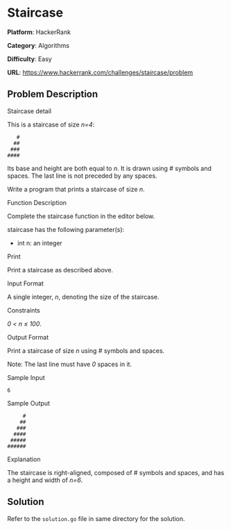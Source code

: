 # Staircase

**Platform**: HackerRank

**Category**: Algorithms

**Difficulty**: Easy

**URL**: https://www.hackerrank.com/challenges/staircase/problem

## Problem Description

Staircase detail

This is a staircase of size *n=4*:
```
   #
  ##
 ###
####
```

Its base and height are both equal to *n*. It is drawn using # symbols and spaces. The last line is not preceded by any spaces.

Write a program that prints a staircase of size *n*.

Function Description

Complete the staircase function in the editor below.

staircase has the following parameter(s):

- int n: an integer

Print

Print a staircase as described above.

Input Format

A single integer, *n*, denoting the size of the staircase.

Constraints

*0 < n &leq; 100*.

Output Format

Print a staircase of size *n* using # symbols and spaces.

Note: The last line must have *0* spaces in it.

Sample Input

```
6
```

Sample Output

```
     #
    ##
   ###
  ####
 #####
######
```

Explanation

The staircase is right-aligned, composed of # symbols and spaces, and has a height and width of *n=6*.

## Solution

Refer to the `solution.go` file in same directory for the solution.